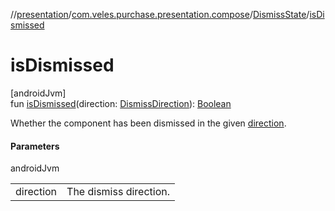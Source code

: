 //[presentation](../../../index.md)/[com.veles.purchase.presentation.compose](../index.md)/[DismissState](index.md)/[isDismissed](is-dismissed.md)

# isDismissed

[androidJvm]\
fun [isDismissed](is-dismissed.md)(direction: [DismissDirection](../-dismiss-direction/index.md)): [Boolean](https://kotlinlang.org/api/latest/jvm/stdlib/kotlin/-boolean/index.html)

Whether the component has been dismissed in the given [direction](is-dismissed.md).

#### Parameters

androidJvm

| | |
|---|---|
| direction | The dismiss direction. |
